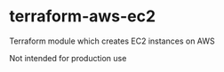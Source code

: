 # terraform-aws-ec2
Terraform module which creates EC2 instances on AWS

Not intended for production use

```hcl
```